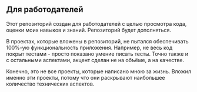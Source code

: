 ## Для работодателей
Этот репозиторий создан для работодателей с целью просмотра кода, оценки моих навыков и знаний.
Репозиторий будет дополняться. 

В проектах, которые вложены в репозиторий, не пытался обеспечивать 100%-ую функциональность приложения.
Например, не весь код покрыт тестами - просто показано умение писать тесты. Точно также и с остальными аспектами, акцент сделан не на объёме, а на качестве. 

Конечно, это не все проекты, которые написано мною за жизнь. Вложил именно эти проекты, потому что они раскрывают наибольшее количество технических аспектов. 
